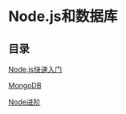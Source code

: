 # Node.js和数据库

## 目录

[Node.js快速入门](https://github.com/guan997/Web-Road/tree/master/11-Node.js%E5%92%8C%E6%95%B0%E6%8D%AE%E5%BA%93/01-Node%E5%9F%BA%E7%A1%80)

[MongoDB](https://github.com/guan997/Web-Road/tree/master/11-Node.js和数据库/02-MongoDB)

[Node进阶](https://github.com/guan997/Web-Road/tree/master/11-Node.js%E5%92%8C%E6%95%B0%E6%8D%AE%E5%BA%93/03-Node进阶)

